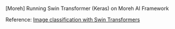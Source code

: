[Moreh] Running Swin Transformer (Keras) on Moreh AI Framework

Reference: [Image classification with Swin Transformers](https://keras.io/examples/vision/swin_transformers/)
